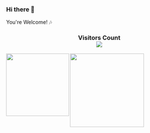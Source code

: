 ### Hi there 👋
You're Welcome! :notes:

<div>
  <h3 align="center"> 
    Visitors Count<br>
    <img align="center" src="https://profile-counter.glitch.me/energylocus/count.svg" />
  </h3>
</div>

<a href="http://wwj.icu">
  <img align="left" height=170px src="https://github-readme-stats.vercel.app/api?username=energylocus&show_icons=true&count_private=true" />
</a>
<a href="http://wwj.icu">
  <img align="left" height=200px src="https://github-readme-stats.vercel.app/api/top-langs/?username=energylocus&layout=compact" />
</a>